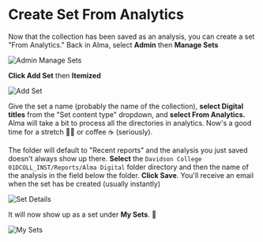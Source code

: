 # Create Set From Analytics

Now that the collection has been saved as an analysis, you can create a set "From Analytics." Back in Alma, select **Admin** then **Manage Sets**

![Admin Manage Sets](../../../Preservica/help\_files/Analytics\_Admin\_Manage.png)

**Click Add Set** then **Itemized**

![Add Set](../../../.gitbook/assets/Analytics\_Create\_Set.png)

Give the set a name (probably the name of the collection), **select Digital titles** from the "Set content type" dropdown, and **select From Analytics.** Alma will take a bit to process all the directories in analytics. Now's a good time for a stretch 🙆‍♀️ or coffee :coffee: (seriously).

The folder will default to "Recent reports" and the analysis you just saved doesn't always show up there. **Select** the `Davidson College 01DCOLL_INST/Reports/Alma Digital` folder directory and then the name of the analysis in the field below the folder. **Click Save**. You'll receive an email when the set has be created (usually instantly)

![Set Details](../../../Preservica/help\_files/Analytics\_Create\_Details.png)

It will now show up as a set under **My Sets**. :tada:

![My Sets](../../../Preservica/help\_files/Analytics\_Create\_Complete.png)

####
